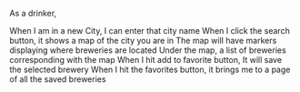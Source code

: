 As a drinker,

When I am in a new City, I can enter that city name
When I click the search button, it shows a map of the city you are in
The map will have markers displaying where breweries are located
Under the map, a list of breweries corresponding with the map
When I hit add to favorite button, It will save the selected brewery
When I hit the favorites button, it brings me to a page of all the saved breweries